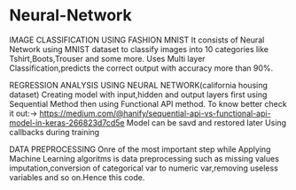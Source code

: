 # Neural-Network
IMAGE CLASSIFICATION USING FASHION MNIST
It consists of Neural Network using MNIST dataset to classify images into 10 categories like Tshirt,Boots,Trouser and some more.
Uses Multi layer Classification,predicts the correct output with accuracy more than 90%.

REGRESSION ANALYSIS USING NEURAL NETWORK(california housing dataset)
Creating model with input,hidden and output layers first using Sequential Method then using Functional API method.
To know better check it out:-> https://medium.com/@hanify/sequential-api-vs-functional-api-model-in-keras-266823d7cd5e
Model can be savd and restored later
Using callbacks during training

DATA PREPROCESSING
Onre of the most important step while Applying Machine Learning algoritms is data preprocessing such as missing values imputation,conversion of categorical var to numeric var,removing useless variables and so on.Hence this code.

